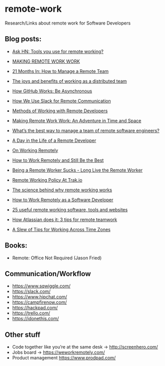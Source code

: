 remote-work
===========

Research/Links about remote work for Software Developers

## Blog posts:

- [Ask HN: Tools you use for remote working?](https://news.ycombinator.com/item?id=6906979)

- [MAKING REMOTE WORK WORK](https://source.opennews.org/en-US/learning/making-remote-work-work/)

- [21 Months In: How to Manage a Remote Team](https://zapier.com/blog/how-manage-remote-team/)

- [The joys and benefits of working as a distributed team](http://joel.is/post/59525266381/the-joys-and-benefits-of-working-as-a-distributed-team)

- [How GitHub Works: Be Asynchronous](http://zachholman.com/posts/how-github-works-asynchronous/)

- [How We Use Slack for Remote Communication](http://simplifythenoise.com/how-we-use-slack-for-remote-communication/)

- [Methods of Working with Remote Developers](http://jumpstartcto.com/methods-of-working-with-remote-developers/)

- [Making Remote Work Work: An Adventure in Time and Space](http://blog.mongohq.com/making-remote-work-work-an-adventure-in-time-and-space/)

- [What’s the best way to manage a team of remote software engineers?](http://arstechnica.com/information-technology/2012/07/whats-the-best-way-to-manage-a-team-of-remote-software-engineers/)

- [A Day in the Life of a Remote Developer](http://remotenation.co/blog/a-day-in-the-life-of-a-remote-developer)

- [On Working Remotely](http://blog.codinghorror.com/on-working-remotely/)

- [How to Work Remotely and Still Be the Best](http://www.toptal.com/freelance/how-to-work-remotely-and-still-be-the-best)

- [Being a Remote Worker Sucks - Long Live the Remote Worker](http://www.hanselman.com/blog/BeingARemoteWorkerSucksLongLiveTheRemoteWorker.aspx)

- [Remote Working Policy At Trak.io](https://medium.com/design-startups/73f22ed2d80a)

- [The science behind why remote working works](https://medium.com/who-what-why/a292d0c43dbe)

- [How to Work Remotely as a Software Developer](http://markcampbell.me/tutorial/2013/05/23/how-to-work-remotely.html)

- [25 useful remote working software, tools and websites]( http://www.yuuguu.com/blog/2012/04/25-useful-remote-working-software-tools-and-websites)

- [How Atlassian does it: 3 tips for remote teamwork]( http://blogs.atlassian.com/2013/07/how-atlassian-does-it-3-tips-for-remote-teamwork/)

- [A Slew of Tips for Working Across Time Zones](https://www.linkedin.com/today/post/article/20140414155009-2157554-a-slew-of-tips-for-working-across-time-zones)

## Books:
- Remote: Office Not Required (Jason Fried)



## Communication/Workflow
- https://www.sqwiggle.com/
- https://slack.com/
- https://www.hipchat.com/
- https://campfirenow.com/
- https://hackpad.com/
- https://trello.com/
- https://idonethis.com/

## Other stuff
- Code together like you’re at the same desk -> http://screenhero.com/
- Jobs board -> https://weworkremotely.com/
- Product management https://www.prodpad.com/
